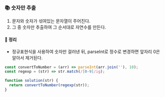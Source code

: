 ### 📚 숫자만 추출
1. 문자와 숫자가 섞여있는 문자열이 주어진다.
2. 그 중 숫자만 추출하여 그 순서대로 자연수를 만든다.

#### 🎈 정리
- 정규표현식을 사용하여 숫자만 걸러낸 뒤, parseInt로 정수로 변경하면 앞자리 0은 알아서 제거된다.

```js
const convertToNumber = (arr) => parseInt(arr.join(''), 10);
const regexp = (str) => str.match(/[0-9]/ig);

function solution(str) {
  return convertToNumber(regexp(str));
}
```